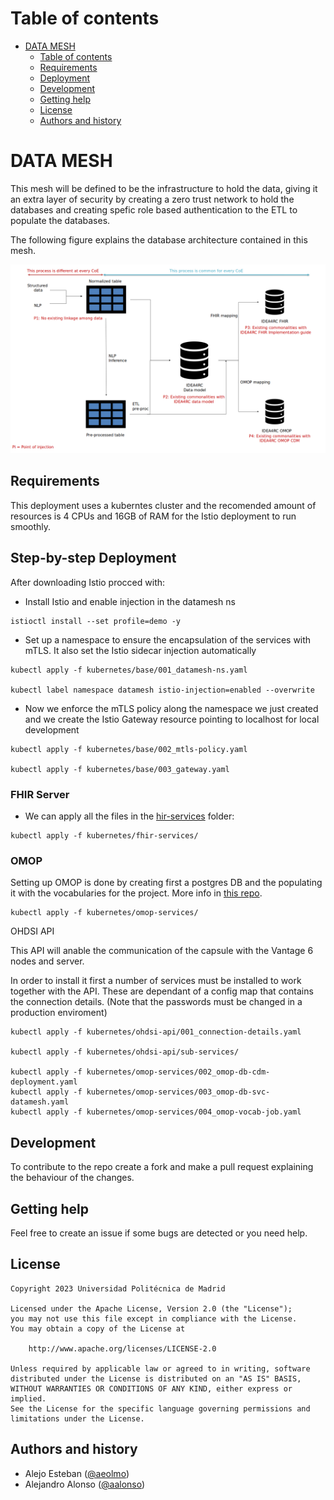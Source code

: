 # Table of contents

- [DATA MESH](#focusing-manager)
  - [Table of contents](#table-of-contents)
  - [Requirements](#requirements)
  - [Deployment](#step-by-step-deployment)
  - [Development](#development)
  - [Getting help](#getting-help)
  - [License](#license)
  - [Authors and history](#authors-and-history) 
  
# DATA MESH

This mesh will be defined to be the infrastructure to hold the data, giving it an extra layer of security by creating a zero trust network to hold the databases and creating spefic role based authentication to the ETL to populate the databases.

The following figure explains the database architecture contained in this mesh.

![Diagram](./doc/imgs/CapsuleSchema.png)


## Requirements

This deployment uses a kuberntes cluster and the recomended amount of resources is 4 CPUs and 16GB of RAM for the Istio deployment to run smoothly.

## Step-by-step Deployment


After downloading Istio procced with:

- Install Istio and enable injection in the datamesh ns

```shell
istioctl install --set profile=demo -y 

```
- Set up a namespace to ensure the encapsulation of the services with mTLS. It also set the Istio sidecar injection automatically
```shell
kubectl apply -f kubernetes/base/001_datamesh-ns.yaml

kubectl label namespace datamesh istio-injection=enabled --overwrite
```
- Now we enforce the mTLS policy along the namespace we just created and we create the Istio Gateway resource pointing to localhost for local development 

```shell 
kubectl apply -f kubernetes/base/002_mtls-policy.yaml

kubectl apply -f kubernetes/base/003_gateway.yaml
```
### FHIR Server
- We can apply all the files in the [hir-services](f) folder:

```shell
kubectl apply -f kubernetes/fhir-services/
```
### OMOP 

Setting up OMOP is done by creating first a postgres DB and the populating it with the vocabularies for the project. More info in [this repo](https://github.com/IDEA4RC/OMOP-Automatic-Deploy).

```shell
kubectl apply -f kubernetes/omop-services/
```

OHDSI API

This API will anable the communication of the capsule with the Vantage 6 nodes and server.

In order to install it first a number of services must be installed to work together with the API. These are dependant of a config map that contains the connection details. (Note that the passwords must be changed in a production enviroment)

```shell
kubectl apply -f kubernetes/ohdsi-api/001_connection-details.yaml

kubectl apply -f kubernetes/ohdsi-api/sub-services/

kubectl apply -f kubernetes/omop-services/002_omop-db-cdm-deployment.yaml
kubectl apply -f kubernetes/omop-services/003_omop-db-svc-datamesh.yaml
kubectl apply -f kubernetes/omop-services/004_omop-vocab-job.yaml
```

## Development

To contribute to the repo create a fork and make a pull request explaining the behaviour of the changes.

## Getting help

Feel free to create an issue if some bugs are detected or you need help.


License
------

```
Copyright 2023 Universidad Politécnica de Madrid

Licensed under the Apache License, Version 2.0 (the "License");
you may not use this file except in compliance with the License.
You may obtain a copy of the License at

    http://www.apache.org/licenses/LICENSE-2.0

Unless required by applicable law or agreed to in writing, software
distributed under the License is distributed on an "AS IS" BASIS,
WITHOUT WARRANTIES OR CONDITIONS OF ANY KIND, either express or implied.
See the License for the specific language governing permissions and
limitations under the License.
```

Authors and history
---------------------------
- Alejo Esteban ([@aeolmo]())
- Alejandro Alonso ([@aalonso]())
